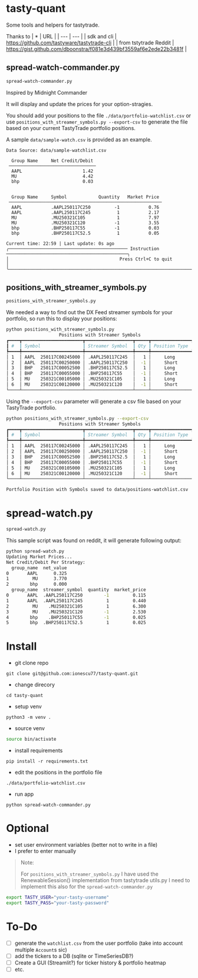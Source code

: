 # tasty-quant
Some tools and helpers for tastytrade.

Thanks to
| * | URL |
| --- | --- |
| sdk and cli | https://github.com/tastyware/tastytrade-cli |
| from tstytrade Reddit | https://gist.github.com/dboonstra/f081e3d439bf3559af6e2ede22b3481f |

## spread-watch-commander.py
```bash
spread-watch-commander.py
```
Inspired by Midnight Commander

It will display and update the prices for your option-stragies.

You should add your positions to the file
`./data/portfolio-watchlist.csv`
or use `positions_with_streamer_symbols.py --export-csv` to generate the file based on your current TastyTrade portfolio positions.

A sample `data/sample-watch.csv` is provided as an example.

```
Data Source: data/sample-watchlist.csv

  Group Name     Net Credit/Debit
 ─────────────────────────────────
  AAPL                       1.42
  MU                         4.42
  bhp                        0.03


  Group Name     Symbol            Quantity   Market Price
 ──────────────────────────────────────────────────────────
  AAPL           .AAPL250117C250         -1           0.76
  AAPL           .AAPL250117C245          1           2.17
  MU             .MU250321C105            1           7.97
  MU             .MU250321C120           -1           3.55
  bhp            .BHP250117C55           -1           0.03
  bhp            .BHP250117C52.5          1           0.05

Current time: 22:59 | Last update: 0s ago
╭───────────────────────────────────────────── Instruction ──────────────────────────────────────────────╮
│                                          Press Ctrl+C to quit                                          │
╰────────────────────────────────────────────────────────────────────────────────────────────────────────╯

```

## positions_with_streamer_symbols.py
```bash
positions_with_streamer_symbols.py
```
We needed a way to find out the DX Feed streamer symbols for your portfolio, so run this to display your positions:

```bash
python positions_with_streamer_symbols.py
                    Positions with Streamer Symbols
┏━━━━┳━━━━━━━━━━━━━━━━━━━━━━━┳━━━━━━━━━━━━━━━━━━┳━━━━━┳━━━━━━━━━━━━━━━┓
┃ #  ┃ Symbol                ┃ Streamer Symbol  ┃ Qty ┃ Position Type ┃
┡━━━━╇━━━━━━━━━━━━━━━━━━━━━━━╇━━━━━━━━━━━━━━━━━━╇━━━━━╇━━━━━━━━━━━━━━━┩
│ 1  │ AAPL  250117C00245000 │ .AAPL250117C245  │   1 │     Long      │
│ 2  │ AAPL  250117C00250000 │ .AAPL250117C250  │  -1 │     Short     │
│ 3  │ BHP   250117C00052500 │ .BHP250117C52.5  │   1 │     Long      │
│ 4  │ BHP   250117C00055000 │ .BHP250117C55    │  -1 │     Short     │
│ 5  │ MU    250321C00105000 │ .MU250321C105    │   1 │     Long      │
│ 6  │ MU    250321C00120000 │ .MU250321C120    │  -1 │     Short     │
└────┴───────────────────────┴──────────────────┴─────┴───────────────┘
```

Using the `--export-csv` parameter will generate a csv file based on your TastyTrade portfolio.

```bash
python positions_with_streamer_symbols.py --export-csv
                    Positions with Streamer Symbols
┏━━━━┳━━━━━━━━━━━━━━━━━━━━━━━┳━━━━━━━━━━━━━━━━━━┳━━━━━┳━━━━━━━━━━━━━━━┓
┃ #  ┃ Symbol                ┃ Streamer Symbol  ┃ Qty ┃ Position Type ┃
┡━━━━╇━━━━━━━━━━━━━━━━━━━━━━━╇━━━━━━━━━━━━━━━━━━╇━━━━━╇━━━━━━━━━━━━━━━┩
│ 1  │ AAPL  250117C00245000 │ .AAPL250117C245  │   1 │     Long      │
│ 2  │ AAPL  250117C00250000 │ .AAPL250117C250  │  -1 │     Short     │
│ 3  │ BHP   250117C00052500 │ .BHP250117C52.5  │   1 │     Long      │
│ 4  │ BHP   250117C00055000 │ .BHP250117C55    │  -1 │     Short     │
│ 5  │ MU    250321C00105000 │ .MU250321C105    │   1 │     Long      │
│ 6  │ MU    250321C00120000 │ .MU250321C120    │  -1 │     Short     │
└────┴───────────────────────┴──────────────────┴─────┴───────────────┘

Portfolio Position with Symbols saved to data/positions-watchlist.csv
```

# spread-watch.py

```bash
spread-watch.py
```
This sample script was found on reddit, it will generate following output:

```bash
python spread-watch.py
Updating Market Prices...
Net Credit/Debit Per Strategy:
  group_name  net_value
0       AAPL      0.325
1         MU      3.770
2        bhp      0.000
  group_name  streamer_symbol  quantity  market_price
0       AAPL  .AAPL250117C250        -1         0.115
1       AAPL  .AAPL250117C245         1         0.440
2         MU    .MU250321C105         1         6.300
3         MU    .MU250321C120        -1         2.530
4        bhp    .BHP250117C55        -1         0.025
5        bhp  .BHP250117C52.5         1         0.025
```

# Install
- git clone repo
```
git clone git@github.com:ionescu77/tasty-quant.git
```
- change direcory
```
cd tasty-quant
```
- setup venv
```
python3 -m venv .
```
- source venv
```bash
source bin/activate
```
- install requirements
```
pip install -r requirements.txt
```
- edit the positions in the portfolio file
```
./data/portfolio-watchlist.csv
```
- run app
```
python spread-watch-commander.py
```

# Optional
- set user environment variables (better not to write in a file)
- I prefer to enter manually

> Note:
>
> For `positions_with_streamer_symbols.py` I have used the RenewableSession() implementation from tastytrade utils.py
> I need to implement this also for the `spread-watch-commander.py`

```bash
export TASTY_USER="your-tasty-username"
export TASTY_PASS="your-tasty-password"
```

# To-Do
- [ ] generate the `watchlist.csv` from the user portfolio (take into account multiple `Account`s sic)
- [ ] add the tickers to a DB (sqlite or TimeSeriesDB?)
- [ ] Create a GUI (Streamlit?) for ticker history & portfolio heatmap
- [ ] etc.
